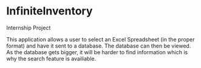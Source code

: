 # InfiniteInventory
Internship Project

This application allows a user to select an Excel Spreadsheet (in the proper format) and have it sent to a database. The database can then be viewed. As the database gets bigger, it will be harder to find information which is why the search feature is availiable. 
